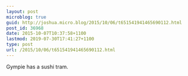 ```yaml
---
layout: post
microblog: true
guid: http://joshua.micro.blog/2015/10/06/t651541941465690112.html
post_id: 36968
date: 2015-10-07T10:37:58+1100
lastmod: 2019-07-30T17:41:27+1100
type: post
url: /2015/10/06/t651541941465690112.html
---
```

Gympie has a sushi tram.
